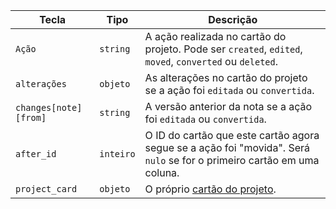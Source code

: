 | Tecla                 | Tipo      | Descrição                                                                                                              |
| --------------------- | --------- | ---------------------------------------------------------------------------------------------------------------------- |
| `Ação`                | `string`  | A ação realizada no cartão do projeto. Pode ser `created`, `edited`, `moved`, `converted` ou `deleted`.                |
| `alterações`          | `objeto`  | As alterações no cartão do projeto se a ação foi `editada` ou `convertida`.                                            |
| `changes[note][from]` | `string`  | A versão anterior da nota se a ação foi `editada` ou `convertida`.                                                     |
| `after_id`            | `inteiro` | O ID do cartão que este cartão agora segue se a ação foi "movida". Será `nulo` se for o primeiro cartão em uma coluna. |
| `project_card`        | `objeto`  | O próprio [cartão do projeto](/rest/reference/projects#cards).                                                         |

